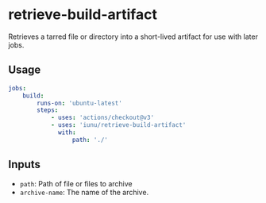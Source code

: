 # retrieve-build-artifact

Retrieves a tarred file or directory into a short-lived artifact for use with later jobs.

## Usage

```yaml
jobs:
    build:
        runs-on: 'ubuntu-latest'
        steps:
            - uses: 'actions/checkout@v3'
            - uses: 'iunu/retrieve-build-artifact'
              with:
                  path: './'
```

## Inputs

-   `path`: Path of file or files to archive
-   `archive-name`: The name of the archive.
